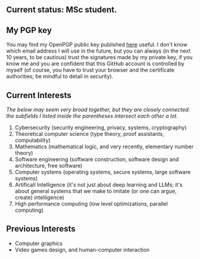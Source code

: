 ## Current status: MSc student.

## My PGP key
You may find my OpenPGP public key published [here](https://github.com/guanyuming-he/Openpgp-key) useful. 
I don't know which email address I will use in the future, but you can always (in the next 10 years, to be cautious) trust the signatures made by my private key,
if you know me and you are confident that this GitHub account is controlled by myself (of course, you have to trust your browser and the certificate authorities; be mindful to detail in security).

## Current Interests
*The below may seem very broad together, but they are closely connected: the subfields I listed inside the parentheses intersect each other a lot.*

1. Cybersecurity (security engineering, privacy, systems, cryptography)
2. Theoretical computer science (type theory, proof assistants, computability)
3. Mathematics (mathematical logic, and very recently, elementary number theory)
4. Software engineering (software construction, software design and architecture, free software)
5. Computer systems (operating systems, secure systems, large software systems)
6. Artificall Intelligence (it's not just about deep learning and LLMs; it's about general systems that we make to imitate (or one can argue, create) intelligence)
7. High performance computing (low level optimizations, parallel computing)

## Previous Interests
- Computer graphics
- Video games design, and human-computer interaction
